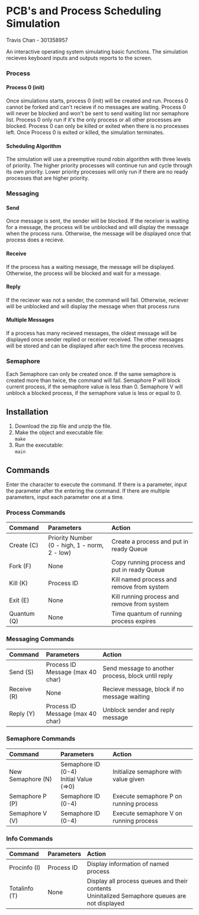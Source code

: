 # PCB's and Process Scheduling Simulation
Travis Chan - 301358957

An interactive operating system simulating basic functions. The simulation recieves keyboard inputs and outputs reports to the screen.

### Process 
#### Process 0 (init)
Once simulations starts, process 0 (init) will be created and run. 
Process 0 cannot be forked and can't recieve if no messages are waiting. 
Process 0 will never be blocked and won't be sent to send waiting list nor semaphore list.
Process 0 only run if it's the only process or all other processes are blocked.
Process 0 can only be killed or exited when there is no processes left. 
Once Process 0 is exited or killed, the simulation terminates.

#### Scheduling Algorithm
The simulation will use a preemptive round robin algorithm with three levels of priority. 
The higher priority processes will continue run and cycle through its own priority.
Lower priority processes will only run if there are no ready processes that are higher priority. 

### Messaging
#### Send
Once message is sent, the sender will be blocked.
If the receiver is waiting for a message, the process will be unblocked and will display the message when the process runs.
Otherwise, the message will be displayed once that process does a recieve.

#### Receive
If the process has a waiting message, the message will be displayed. 
Otherwise, the process will be blocked and wait for a message.

#### Reply
If the reciever was not a sender, the command will fail.
Otherwise, reciever will be unblocked and will display the message when that process runs

#### Multiple Messages
If a process has many recieved messages, the oldest message will be displayed once sender replied or receiver received.
The other messages will be stored and can be displayed after each time the process receives. 

### Semaphore
Each Semaphore can only be created once.
If the same semaphore is created more than twice, the command will fail.
Semaphore P will block current process, if the semaphore value is less than 0.
Semaphore V will unblock a blocked process, if the semaphore value is less or equal to 0.

## Installation
1. Download the zip file and unzip the file.
2. Make the object and executable file: <br> `make`
3. Run the executable: <br>`main`

## Commands
Enter the character to execute the command. 
If there is a parameter, input the parameter after the entering the command. 
If there are multiple parameters, input each parameter one at a time.

### Process Commands
| Command| Parameters | Action |
| :---- |:----------| :-----|
| Create (C) | Priority Number <br> (0 - high, 1 - norm, 2 - low) | Create a process and put in ready Queue |
| Fork (F) | None | Copy running process and put in ready Queue |
| Kill (K) | Process ID | Kill named process and remove from system |
| Exit (E) | None | Kill running process and remove from system |
| Quantum (Q) | None | Time quantum of running process expires|

### Messaging Commands
| Command| Parameters | Action |
| :---- |:----------| :-----|
| Send (S) | Process ID <br> Message (max 40 char)| Send message to another process, block until reply |
| Receive (R) | None | Recieve message, block if no message waiting |
| Reply (Y) | Process ID <br> Message (max 40 char) | Unblock sender and reply message |

### Semaphore Commands
| Command| Parameters | Action |
| :---- |:----------| :-----|
| New Semaphore (N) | Semaphore ID (0-4) <br> Initial Value (=>0) | Initialize semaphore with value given |
| Semaphore P (P) | Semaphore ID (0-4) | Execute semaphore P on running process |
| Semaphore V (V) | Semaphore ID (0-4) | Execute semaphore V on running process |

### Info Commands
| Command| Parameters | Action |
| :---- |:----------| :-----|
| Procinfo (I) | Process ID | Display information of named process |
| Totalinfo (T) | None | Display all process queues and their contents <br> Uninitalized Semaphore queues are not displayed|
